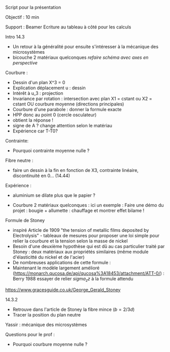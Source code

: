 Script pour la présentation

Objectif : 10 min

Support : Beamer
Ecriture au tableau à côté pour les calculs


Intro 14.3
- Un retour à la généralité pour ensuite s'intéresser à la mécanique des microsystèmes
- bicouche 2 matériaux quelconques *refaire schéma avec axes en perspective*

Courbure :
- Dessin d'un plan X^3 = 0
- Explication déplacement u : dessin
- Intérêt à u_3 : projection
- Invariance par rotation : intersection avec plan X1 = cstant ou X2 = cstant OU courbure moyenne (directions principales)
- Courbure d'une parabole : donner la formule exacte
- HPP donc au point 0 (cercle osculateur)
- obtient la réponse !
- signe de A ? change attention selon le matériau
- Expérience car T-T0?


Contrainte:
- Pourquoi contrainte moyenne nulle ?

Fibre neutre :
- faire un dessin à la fin en fonction de X3, contrainte linéaire, discontinuité en 0... (14.44)

Expérience :
- aluminium se dilate plus que le papier ?

- Courbure
2 matériaux quelconques : ici un exemple : 
Faire une démo du projet : bougie + allumette : chauffage et montrer effet bilame !

Formule de Stoney
- inspiré Article de 1909 "the tension of metallic films deposited by Electrolysis" - tableaux de mesures pour proposer une loi simple pour relier la courbure et la tension selon la masse de nickel
- Besoin d'une deuxième hypothèse qui est dû au cas particulier traité par Stoney : deux matériaux aux propriétés similaires (même module d'élasticitté du nickel et de l'acier)
- De nombreuses applications de cette formule :
- Maintenant le modèle largement amélioré (https://monarch.qucosa.de/api/qucosa%3A18453/attachment/ATT-0/) : Berry 1988 essayer de relier $sigma_zz$ à la formule attendu

https://www.gracesguide.co.uk/George_Gerald_Stoney

14.3.2
- Retrouve dans l'article de Stoney la fibre mince ($b=2/3d$)
- Tracer la position du plan neutre


Yassir : mécanique des microsystèmes

Questions pour le prof :
- Pourquoi courbure moyenne nulle ?
